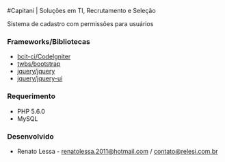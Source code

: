 #Capitani | Soluções em TI, Recrutamento e Seleção


Sistema de cadastro com permissões para usuários



### Frameworks/Bibliotecas
* [bcit-ci/CodeIgniter](https://github.com/bcit-ci/CodeIgniter)
* [twbs/bootstrap](https://github.com/twbs/bootstrap) 
* [jquery/jquery](https://github.com/jquery/jquery) 
* [jquery/jquery-ui](https://github.com/jquery/jquery-ui) 

### Requerimento
* PHP 5.6.0
* MySQL

### Desenvolvido
* Renato Lessa - renatolessa.2011@hotmail.com / contato@relesi.com.br

